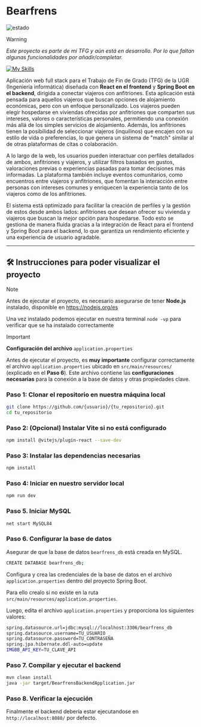 # Bearfrens

![estado](https://img.shields.io/badge/Estado-En%20desarrollo-darkred)
> [!WARNING]
> 
> *Este proyecto es parte de mi TFG y aún está en desarrollo. Por lo que faltan algunas funcionalidades por añadir/completar.*
>

[![My Skills](https://skillicons.dev/icons?i=react,js,html,css,java,spring,mysql)](https://skillicons.dev)

Aplicación web full stack para el Trabajo de Fin de Grado (TFG) de la UGR (Ingeniería informática) diseñada con **React en el frontend** y **Spring Boot en el backend**, dirigida a conectar viajeros con anfitriones. Esta aplicación está pensada para aquellos viajeros que buscan opciones de alojamiento económicas, pero con un enfoque personalizado. Los viajeros pueden elegir hospedarse en viviendas ofrecidas por anfitriones que comparten sus intereses, valores o características personales, permitiendo una conexión más allá de los simples servicios de alojamiento. Además, los anfitriones tienen la posibilidad de seleccionar viajeros (inquilinos) que encajen con su estilo de vida o preferencias, lo que genera un sistema de "match" similar al de otras plataformas de citas o colaboración. 

A lo largo de la web, los usuarios pueden interactuar con perfiles detallados de ambos, anfitriones y viajeros, y utilizar filtros basados en gustos, valoraciones previas o experiencias pasadas para tomar decisiones más informadas. La plataforma también incluye eventos comunitarios, como encuentros entre viajeros y anfitriones, que fomentan la interacción entre personas con intereses comunes y enriquecen la experiencia tanto de los viajeros como de los anfitriones.

El sistema está optimizado para facilitar la creación de perfiles y la gestión de estos desde ambos lados: anfitriones que desean ofrecer su vivienda y viajeros que buscan la mejor opción para hospedarse. Todo esto se gestiona de manera fluida gracias a la integración de React para el frontend y Spring Boot para el backend, lo que garantiza un rendimiento eficiente y una experiencia de usuario agradable.

--- 

## 🛠️ Instrucciones para poder visualizar el proyecto

> [!NOTE]
> 
> Antes de ejecutar el proyecto, es necesario asegurarse de tener **Node.js** instalado, disponible en https://nodejs.org/es
>
> Una vez instalado podemos ejecutar en nuestra terminal `node -vp` para verificar que se ha instalado correctamente

> [!IMPORTANT]
>
> **Configuración del archivo** `application.properties`
>
> Antes de ejecutar el proyecto, es **muy importante** configurar correctamente el archivo `application.properties` ubicado en `src/main/resources/` (explicado en el **Paso 6**). Este archivo contiene las **configuraciones necesarias** para la conexión a la base de datos y otras propiedades clave.

### **Paso 1: Clonar el repositorio en nuestra máquina local**
```bash
git clone https://github.com/{usuario}/{tu_repositorio}.git
cd tu_repositorio
```

### **Paso 2: (Opcional) Instalar Vite si no está configurado**
```bash
npm install @vitejs/plugin-react --save-dev
```

### **Paso 3: Instalar las dependencias necesarias**
```bash
npm install
```

### **Paso 4: Iniciar en nuestro servidor local**
```bash
npm run dev
```

### **Paso 5. Iniciar MySQL**
```bash
net start MySQL84
```

### **Paso 6. Configurar la base de datos**
Asegurar de que la base de datos `bearfrens_db` está creada en MySQL.
```bash
CREATE DATABASE bearfrens_db;
```

Configura y crea las credenciales de la base de datos en el archivo `application.properties` dentro del proyecto Spring Boot. 

Para ello crealo si no existe en la ruta `src/main/resources/application.properties`.

Luego, edita el archivo `application.properties` y proporciona los siguientes valores:
```bash
spring.datasource.url=jdbc:mysql://localhost:3306/bearfrens_db
spring.datasource.username=TU_USUARIO
spring.datasource.password=TU_CONTRASEÑA
spring.jpa.hibernate.ddl-auto=update
IMGBB_API_KEY=TU_CLAVE_API
```


### **Paso 7. Compilar y ejecutar el backend**
```bash
mvn clean install
java -jar target/BearfrensBackendApplication.jar
```

### **Paso 8. Verificar la ejecución**
Finalmente el backend debería estar ejecutandose en `http://localhost:8080/` por defecto.

